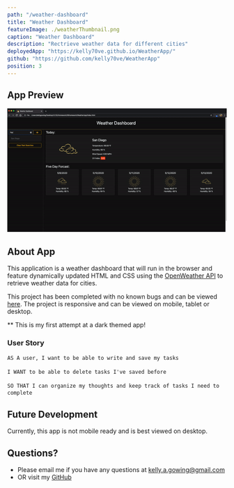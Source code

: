 ```yaml
---
path: "/weather-dashboard"
title: "Weather Dashboard"
featureImage: ./weatherThumbnail.png
caption: "Weather Dashboard"
description: "Rectrieve weather data for different cities"
deployedApp: "https://kelly70ve.github.io/WeatherApp/"
github: "https://github.com/kelly70ve/WeatherApp"
position: 3
---
```

## App Preview 


![Weather Dashboard Preview](./weather.gif)


## About App

This application is a weather dashboard that will run in the browser and feature dynamically updated HTML and CSS using the <a href="https://openweathermap.org/api" target="_blank">OpenWeather API</a> to retrieve weather data for cities. 

This project has been completed with no known bugs and can be viewed <a href="https://kelly70ve.github.io/WeatherApp/" target="_blank">here</a>. The project is responsive and can be viewed on mobile, tablet or desktop.

** This is my first attempt at a dark themed app!

### User Story
```
AS A user, I want to be able to write and save my tasks

I WANT to be able to delete tasks I've saved before

SO THAT I can organize my thoughts and keep track of tasks I need to complete 
```

## Future Development 
Currently, this app is not mobile ready and is best viewed on desktop.

## Questions? 
* Please email me if you have any questions at kelly.a.gowing@gmail.com
* OR visit my <a href="https://github.com/kelly70ve" target="_blank">GitHub</a> 